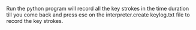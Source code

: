 Run the python program will record all the key strokes in the time duration till you come back and press esc on the interpreter.create keylog.txt file to record the key strokes.
